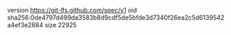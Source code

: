 version https://git-lfs.github.com/spec/v1
oid sha256:0de4797d499da3583b8d9cdf5de5bfde3d7340f26ea2c5d6139542a4ef3e2884
size 22925
